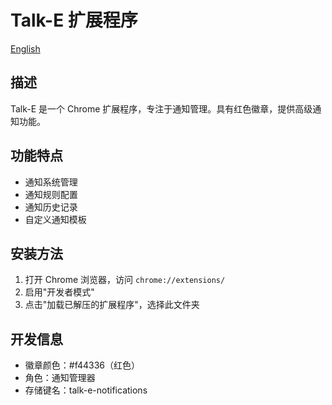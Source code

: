 # Talk-E 扩展程序

[English](README.md)

## 描述
Talk-E 是一个 Chrome 扩展程序，专注于通知管理。具有红色徽章，提供高级通知功能。

## 功能特点
- 通知系统管理
- 通知规则配置
- 通知历史记录
- 自定义通知模板

## 安装方法
1. 打开 Chrome 浏览器，访问 `chrome://extensions/`
2. 启用"开发者模式"
3. 点击"加载已解压的扩展程序"，选择此文件夹

## 开发信息
- 徽章颜色：#f44336（红色）
- 角色：通知管理器
- 存储键名：talk-e-notifications